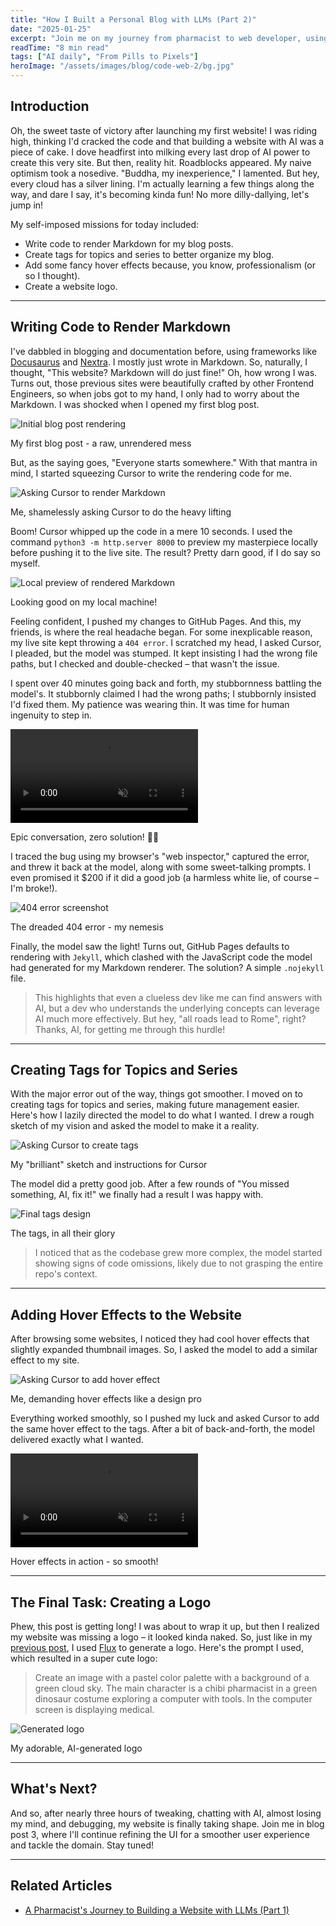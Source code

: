 ```yaml
---
title: "How I Built a Personal Blog with LLMs (Part 2)"
date: "2025-01-25"
excerpt: "Join me on my journey from pharmacist to web developer, using AI as my buddy."
readTime: "8 min read"
tags: ["AI daily", "From Pills to Pixels"]
heroImage: "/assets/images/blog/code-web-2/bg.jpg"
---
```


## Introduction

Oh, the sweet taste of victory after launching my first website! I was riding high, thinking I'd cracked the code and that building a website with AI was a piece of cake. I dove headfirst into milking every last drop of AI power to create this very site. But then, reality hit. Roadblocks appeared. My naive optimism took a nosedive. "Buddha, my inexperience," I lamented. But hey, every cloud has a silver lining. I'm actually learning a few things along the way, and dare I say, it's becoming kinda fun! No more dilly-dallying, let's jump in!

My self-imposed missions for today included:

*   Write code to render Markdown for my blog posts.
*   Create tags for topics and series to better organize my blog.
*   Add some fancy hover effects because, you know, professionalism (or so I thought).
*   Create a website logo.

---

## Writing Code to Render Markdown

I've dabbled in blogging and documentation before, using frameworks like [Docusaurus](https://docusaurus.io) and [Nextra](https://vercel.com/templates/next.js/documentation-starter-kit). I mostly just wrote in Markdown. So, naturally, I thought, "This website? Markdown will do just fine!" Oh, how wrong I was. Turns out, those previous sites were beautifully crafted by other Frontend Engineers, so when jobs got to my hand, I only had to worry about the Markdown. I was shocked when I opened my first blog post.

<div class="image-container">
    <img src="/assets/images/blog/code-web-2/starting.png" alt="Initial blog post rendering">
    <p class="image-caption">My first blog post - a raw, unrendered mess</p>
</div>

But, as the saying goes, "Everyone starts somewhere." With that mantra in mind, I started squeezing Cursor to write the rendering code for me.

<div class="image-container">
    <img src="/assets/images/blog/code-web-2/cursor-1.png" alt="Asking Cursor to render Markdown">
    <p class="image-caption">Me, shamelessly asking Cursor to do the heavy lifting</p>
</div>

Boom! Cursor whipped up the code in a mere 10 seconds. I used the command `python3 -m http.server 8000` to preview my masterpiece locally before pushing it to the live site. The result? Pretty darn good, if I do say so myself.

<div class="image-container">
    <img src="/assets/images/blog/code-web-2/result-local.png" alt="Local preview of rendered Markdown">
    <p class="image-caption">Looking good on my local machine!</p>
</div>

Feeling confident, I pushed my changes to GitHub Pages. And this, my friends, is where the real headache began. For some inexplicable reason, my live site kept throwing a `404 error`. I scratched my head, I asked Cursor, I pleaded, but the model was stumped. It kept insisting I had the wrong file paths, but I checked and double-checked – that wasn't the issue.

I spent over 40 minutes going back and forth, my stubbornness battling the model's. It stubbornly claimed I had the wrong paths; I stubbornly insisted I'd fixed them. My patience was wearing thin. It was time for human ingenuity to step in.

<div class="video-container">
    <video controls autoplay muted loop>
        <source src="/assets/images/blog/code-web-2/debug-failed.mov" type="video/mp4">
        Your browser does not support the video tag.
    </video>
    <p class="video-caption">Epic conversation, zero solution! 🤦‍♂️</p>
</div>


I traced the bug using my browser's "web inspector," captured the error, and threw it back at the model, along with some sweet-talking prompts. I even promised it $200 if it did a good job (a harmless white lie, of course – I'm broke!).

<div class="image-container">
    <img src="/assets/images/blog/code-web-2/404-error.png" alt="404 error screenshot">
    <p class="image-caption">The dreaded 404 error - my nemesis</p>
</div>

Finally, the model saw the light! Turns out, GitHub Pages defaults to rendering with `Jekyll`, which clashed with the JavaScript code the model had generated for my Markdown renderer. The solution? A simple `.nojekyll` file.

> This highlights that even a clueless dev like me can find answers with AI, but a dev who understands the underlying concepts can leverage AI much more effectively.
> But hey, "all roads lead to Rome", right? Thanks, AI, for getting me through this hurdle!

---

## Creating Tags for Topics and Series

With the major error out of the way, things got smoother. I moved on to creating tags for topics and series, making future management easier. Here's how I lazily directed the model to do what I wanted. I drew a rough sketch of my vision and asked the model to make it a reality.

<div class="image-container">
    <img src="/assets/images/blog/code-web-2/cursor-2.png" alt="Asking Cursor to create tags">
    <p class="image-caption">My "brilliant" sketch and instructions for Cursor</p>
</div>

The model did a pretty good job. After a few rounds of "You missed something, AI, fix it!" we finally had a result I was happy with.

<div class="image-container">
    <img src="/assets/images/blog/code-web-2/result-tags.png" alt="Final tags design">
    <p class="image-caption">The tags, in all their glory</p>
</div>

> I noticed that as the codebase grew more complex, the model started showing signs of code omissions, likely due to not grasping the entire repo's context.

---

## Adding Hover Effects to the Website

After browsing some websites, I noticed they had cool hover effects that slightly expanded thumbnail images. So, I asked the model to add a similar effect to my site.

<div class="image-container">
    <img src="/assets/images/blog/code-web-2/hover.png" alt="Asking Cursor to add hover effect">
    <p class="image-caption">Me, demanding hover effects like a design pro</p>
</div>

Everything worked smoothly, so I pushed my luck and asked Cursor to add the same hover effect to the tags. After a bit of back-and-forth, the model delivered exactly what I wanted.

<div class="video-container">
    <video controls autoplay muted loop>
        <source src="/assets/images/blog/code-web-2/hover-demo.mov" type="video/mp4">
    </video>
    <p class="video-caption">Hover effects in action - so smooth!</p>
</div>

---

## The Final Task: Creating a Logo

Phew, this post is getting long! I was about to wrap it up, but then I realized my website was missing a logo – it looked kinda naked. So, just like in my [previous post](), I used [Flux](https://www.fluxpro.ai/) to generate a logo. Here's the prompt I used, which resulted in a super cute logo:

> Create an image with a pastel color palette with a background of a green cloud sky. The main character is a chibi pharmacist in a green dinosaur costume exploring a computer with tools. In the computer screen is displaying medical.

<div class="image-container">
    <img src="/assets/images/blog/code-web-2/gen-logo.png" alt="Generated logo">
    <p class="image-caption">My adorable, AI-generated logo</p>
</div>

---

## What's Next?

And so, after nearly three hours of tweaking, chatting with AI, almost losing my mind, and debugging, my website is finally taking shape. Join me in blog post 3, where I'll continue refining the UI for a smoother user experience and tackle the domain. Stay tuned!

---

## Related Articles

*   [A Pharmacist's Journey to Building a Website with LLMs (Part 1)](#)
